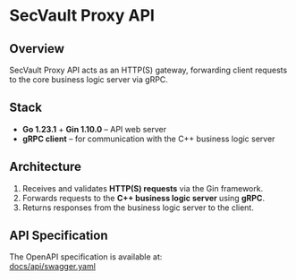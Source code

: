 # SecVault Proxy API

## Overview

SecVault Proxy API acts as an HTTP(S) gateway, forwarding client requests to the core business logic server via gRPC.

## Stack

- **Go 1.23.1** + **Gin 1.10.0** – API web server  
- **gRPC client** – for communication with the C++ business logic server  

## Architecture

1. Receives and validates **HTTP(S) requests** via the Gin framework.  
2. Forwards requests to the **C++ business logic server** using **gRPC**.  
3. Returns responses from the business logic server to the client.  

## API Specification

The OpenAPI specification is available at:  
[docs/api/swagger.yaml](../../../docs/api/swagger.yaml)
